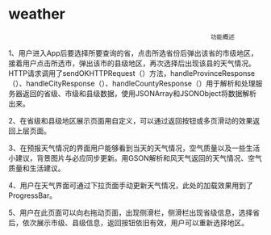 # weather
                                                            功能概述

1、用户进入App后要选择所要查询的省，点击所选省份后弹出该省的市级地区，接着用户点击所选市，弹出该市的县级地区，再次选择后出现该县的天气情况。HTTP请求调用了sendOKHTTPRequest（）方法，handleProvinceResponse（）、handleCityResponse（）、handleCountyResponse（）用于解析和处理服务器返回的省级、市级和县级数据，使用JSONArray和JSONObject将数据解析出来。

2、在省级和县级地区展示页面用自定义，可以通过返回按钮或多页滑动的效果返回上层页面。

3、在预报天气情况的界面用户能够看到当天的天气情况，空气质量以及一些生活小建议，背景图片与必应同步更新。用GSON解析和风天气返回的天气情况、空气质量和生活建议。

4、用户在天气界面可通过下拉页面手动更新天气情况，此处的加载效果用到了ProgressBar。

5、用户在此页面可以向右拖动页面，出现侧滑栏，侧滑栏出现省级信息，选择省后，依次展示市级、县级信息，返回按钮依旧有效，用户可以重新选择地区。
                                               
                     
